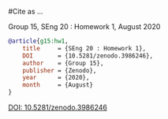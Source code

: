 #Cite as ...

Group 15,
SEng 20 : Homework 1,
August 2020

```bibtex
@article{g15:hw1,
	title 	  = {SEng 20 : Homework 1},
	DOI 	  = {10.5281/zenodo.3986246},
	author    = {Group 15},
	publisher = {Zenodo},
	year      = {2020},
	month     = {August}
}
```
[DOI: 10.5281/zenodo.3986246 ](https://doi.org/10.5281/zenodo.3986246)